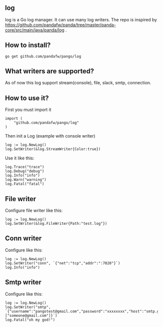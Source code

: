 ## log
log is a Go log manager. It can use many log writers. The repo is inspired by https://github.com/pandafw/panda/tree/master/panda-core/src/main/java/panda/log .


## How to install?

	go get github.com/pandafw/pango/log


## What writers are supported?

As of now this log support stream(console), file, slack, smtp, connection.


## How to use it?

First you must import it

```golang
import (
	"github.com/pandafw/pango/log"
)
```

Then init a Log (example with console writer)

```golang
log := log.NewLog()
log.SetWriter(&log.StreamWriter{Color:true})
```

Use it like this:

```golang
log.Trace("trace")
log.Debug("debug")
log.Info("info")
log.Warn("warning")
log.Fatal("fatal")
```

## File writer

Configure file writer like this:

```golang
log := log.NewLog()
log.SetWriter(&log.FileWriter{Path:"test.log"})
```

## Conn writer

Configure like this:

```golang
log := log.NewLog()
log.SetWriter("conn", `{"net":"tcp","addr":":7020"}`)
log.Info("info")
```

## Smtp writer

Configure like this:

```golang
log := log.NewLog()
log.SetWriter("smtp", `{"username":"pangotest@gmail.com","password":"xxxxxxxx","host":"smtp.gmail.com:587","sendTos":["someone@gmail.com"]}`)
log.Fatal("oh my god!")
```
